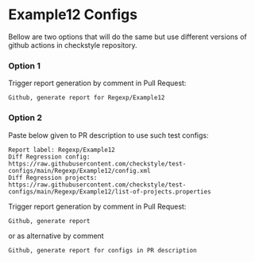 # Example12 Configs

Bellow are two options that will do the same but use different versions
of github actions in checkstyle repository.


### Option 1
Trigger report generation by comment in Pull Request:
```
Github, generate report for Regexp/Example12
```

### Option 2

Paste below given to PR description to use such test configs:
```
Report label: Regexp/Example12
Diff Regression config: https://raw.githubusercontent.com/checkstyle/test-configs/main/Regexp/Example12/config.xml
Diff Regression projects: https://raw.githubusercontent.com/checkstyle/test-configs/main/Regexp/Example12/list-of-projects.properties
```

Trigger report generation by comment in Pull Request:
```
Github, generate report
```
or as alternative by comment
```
Github, generate report for configs in PR description
```

